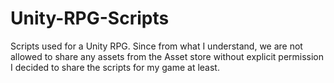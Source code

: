 # Unity-RPG-Scripts
Scripts used for a Unity RPG. Since from what I understand, we are not allowed to share any assets from the Asset store without explicit permission I decided to share the scripts for my game at least.
